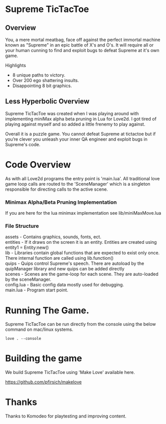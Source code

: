 # Supreme TicTacToe

## Overview 

You, a mere mortal meatbag, face off against the perfect immortal machine known as "Supreme" in an epic battle of X's and O's. It will require all or your human cunning to find and exploit bugs to defeat Supreme at it's own game. 

Highlights

- 8 unique paths to victory. 
- Over 200 ego shattering insults.
- Disappointing 8 bit graphics.

## Less Hyperbolic Overview 

Supreme TicTacToe was created when I was playing around with implementing miniMax alpha beta pruning in Lua for Love2d. I got tired of playing against myself and so added a little frenemy to play against. 

Overall it is a puzzle game. You cannot defeat Supreme at tictactoe but if you’re clever you unleash your inner QA engineer and exploit bugs in Supreme's code. 

# Code Overview

As with all Love2d programs the entry point is 'main.lua'. All traditional love game loop calls are routed to the 'SceneManager' which is a singleton responsible for directing calls to the active scene. 

### Minimax Alpha/Beta Pruning Implementation

If you are here for the lua minimax implementation see lib/miniMaxMove.lua

### File Structure

assets - Contains graphics, sounds, fonts, ect.<br>
entities - If it draws on the screen it is an entity. Entities are created using entity1 = Entity:new() <br>
lib - Libraries contain global functions that are expected to exist only once. There internal function are called using lib.function()<br>
quips - Quips control Supreme's speech. There are autoload by the quipManager library and new quips can be added directly  <br>
scenes - Scenes are the game-loop for each scene. They are auto-loaded by the sceneManager. <br>
config.lua - Basic config data mostly used for debugging.<br>
main.lua - Program start point.<br>

# Running The Game. 

Supreme TicTacToe can be run directly from the console using the below command on mac/linux systems.

``
love . --console
``

# Building the game

We build Supreme TicTacToe using 'Make Love' available here. 

https://github.com/pfirsich/makelove


# Thanks
Thanks to Komodeo for playtesting and improving content.


